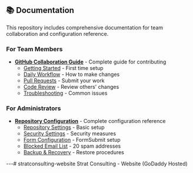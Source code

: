 ## 📚 Documentation

This repository includes comprehensive documentation for team collaboration and configuration reference.

### For Team Members

- **[GitHub Collaboration Guide](GITHUB_GUIDE.md)** - Complete guide for contributing
  - [Getting Started](GITHUB_GUIDE.md#getting-started) - First time setup
  - [Daily Workflow](GITHUB_GUIDE.md#daily-workflow) - How to make changes
  - [Pull Requests](GITHUB_GUIDE.md#creating-pull-requests) - Submit your work
  - [Code Review](GITHUB_GUIDE.md#reviewing-code) - Review others' changes
  - [Troubleshooting](GITHUB_GUIDE.md#troubleshooting) - Common issues

### For Administrators

- **[Repository Configuration](REPOSITORY_CONFIG.md)** - Complete configuration reference
  - [Repository Settings](REPOSITORY_CONFIG.md#repository-settings) - Basic setup
  - [Security Settings](REPOSITORY_CONFIG.md#security-settings) - Security measures
  - [Form Configuration](REPOSITORY_CONFIG.md#form-configuration) - FormSubmit setup
  - [Blocked Email List](REPOSITORY_CONFIG.md#blocked-email-list) - 20 spam addresses
  - [Backup & Recovery](REPOSITORY_CONFIG.md#backup--recovery) - Restore procedures

---# stratconsulting-website
Strat Consulting - Website (GoDaddy Hosted)
